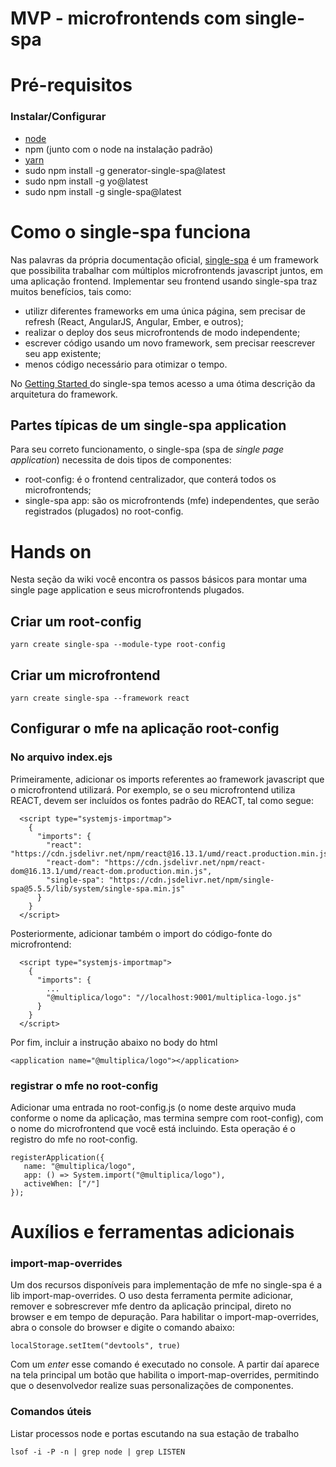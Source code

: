 # MVP - microfrontends com single-spa

# Pré-requisitos

### Instalar/Configurar

- [node](http://nodejs.org)
- npm (junto com o node na instalação padrão)
- [yarn](https://classic.yarnpkg.com/lang/en/)
- sudo npm install -g generator-single-spa@latest
- sudo npm install -g yo@latest
- sudo npm install -g single-spa@latest

# Como o single-spa funciona

Nas palavras da própria documentação oficial, [single-spa](https://single-spa.js.org/) é um framework que possibilita trabalhar com múltiplos microfrontends javascript juntos, em uma aplicação frontend. Implementar seu frontend usando single-spa traz muitos benefícios, tais como:

- utilizr diferentes frameworks em uma única página, sem precisar de refresh (React, AngularJS, Angular, Ember, e outros);
- realizar o deploy dos seus microfrontends de modo independente;
- escrever código usando um novo framework, sem precisar reescrever seu app existente;
- menos código necessário para otimizar o tempo.

No [Getting Started ](https://single-spa.js.org/docs/getting-started-overview) do single-spa temos acesso a uma ótima descrição da arquitetura do framework.

## Partes típicas de um single-spa application

Para seu correto funcionamento, o single-spa (spa de _single page application_) necessita de dois tipos de componentes:

- root-config: é o frontend centralizador, que conterá todos os microfrontends;
- single-spa app: são os microfrontends (mfe) independentes, que serão registrados (plugados) no root-config.

# Hands on

Nesta seção da wiki você encontra os passos básicos para montar uma single page application e seus microfrontends plugados.

## Criar um root-config

```
yarn create single-spa --module-type root-config
```

## Criar um microfrontend

```
yarn create single-spa --framework react
```

## Configurar o mfe na aplicação root-config

### No arquivo index.ejs

Primeiramente, adicionar os imports referentes ao framework javascript que o microfrontend utilizará. Por exemplo, se o seu microfrontend utiliza REACT, devem ser incluídos os fontes padrão do REACT, tal como segue:

```
  <script type="systemjs-importmap">
    {
      "imports": {
        "react": "https://cdn.jsdelivr.net/npm/react@16.13.1/umd/react.production.min.js",
        "react-dom": "https://cdn.jsdelivr.net/npm/react-dom@16.13.1/umd/react-dom.production.min.js",
        "single-spa": "https://cdn.jsdelivr.net/npm/single-spa@5.5.5/lib/system/single-spa.min.js"
      }
    }
  </script>
```

Posteriormente, adicionar também o import do código-fonte do microfrontend:

```
  <script type="systemjs-importmap">
    {
      "imports": {
        ...
        "@multiplica/logo": "//localhost:9001/multiplica-logo.js"
      }
    }
  </script>
```

Por fim, incluir a instrução abaixo no body do html

```
<application name="@multiplica/logo"></application>
```

### registrar o mfe no root-config

Adicionar uma entrada no root-config.js (o nome deste arquivo muda conforme o nome da aplicação, mas termina sempre com root-config), com o nome do microfrontend que você está incluindo. Esta operação é o registro do mfe no root-config.

```
registerApplication({
   name: "@multiplica/logo",
   app: () => System.import("@multiplica/logo"),
   activeWhen: ["/"]
});
```

# Auxílios e ferramentas adicionais

### import-map-overrides

Um dos recursos disponíveis para implementação de mfe no single-spa é a lib import-map-overrides. O uso desta ferramenta permite adicionar, remover e sobrescrever mfe dentro da aplicação principal, direto no browser e em tempo de depuração. Para habilitar o import-map-overrides, abra o console do browser e digite o comando abaixo:

```
localStorage.setItem("devtools", true)
```

Com um _enter_ esse comando é executado no console. A partir daí aparece na tela principal um botão que habilita o import-map-overrides, permitindo que o desenvolvedor realize suas personalizações de componentes.

### Comandos úteis

Listar processos node e portas escutando na sua estação de trabalho

```
lsof -i -P -n | grep node | grep LISTEN
```
